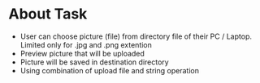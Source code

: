 # About Task

- User can choose picture (file) from directory file of their PC / Laptop. Limited only for .jpg and .png extention
- Preview picture that will be uploaded  
- Picture will be saved in destination directory
- Using combination of upload file and string operation
